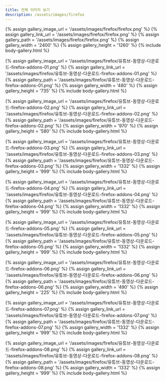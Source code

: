 ```yaml
---
title: 전체 이미지 보기
description: /assets/images/firefox
---
```




{% assign gallery_image_url = '/assets/images/firefox/firefox.png' %}
{% assign gallery_link_url = '/assets/images/firefox/firefox.png' %}
{% assign gallery_path = '/assets/images/firefox/firefox.png' %}
{% assign gallery_width = '2400'  %}
{% assign gallery_height = '1260'  %}
{% include body-gallery.html %}

{% assign gallery_image_url = '/assets/images/firefox/유튜브-동영상-다운로드-firefox-addons-01.png' %}
{% assign gallery_link_url = '/assets/images/firefox/유튜브-동영상-다운로드-firefox-addons-01.png' %}
{% assign gallery_path = '/assets/images/firefox/유튜브-동영상-다운로드-firefox-addons-01.png' %}
{% assign gallery_width = '480'  %}
{% assign gallery_height = '735'  %}
{% include body-gallery.html %}

{% assign gallery_image_url = '/assets/images/firefox/유튜브-동영상-다운로드-firefox-addons-02.png' %}
{% assign gallery_link_url = '/assets/images/firefox/유튜브-동영상-다운로드-firefox-addons-02.png' %}
{% assign gallery_path = '/assets/images/firefox/유튜브-동영상-다운로드-firefox-addons-02.png' %}
{% assign gallery_width = '970'  %}
{% assign gallery_height = '580'  %}
{% include body-gallery.html %}

{% assign gallery_image_url = '/assets/images/firefox/유튜브-동영상-다운로드-firefox-addons-03.png' %}
{% assign gallery_link_url = '/assets/images/firefox/유튜브-동영상-다운로드-firefox-addons-03.png' %}
{% assign gallery_path = '/assets/images/firefox/유튜브-동영상-다운로드-firefox-addons-03.png' %}
{% assign gallery_width = '1332'  %}
{% assign gallery_height = '999'  %}
{% include body-gallery.html %}

{% assign gallery_image_url = '/assets/images/firefox/유튜브-동영상-다운로드-firefox-addons-04.png' %}
{% assign gallery_link_url = '/assets/images/firefox/유튜브-동영상-다운로드-firefox-addons-04.png' %}
{% assign gallery_path = '/assets/images/firefox/유튜브-동영상-다운로드-firefox-addons-04.png' %}
{% assign gallery_width = '1332'  %}
{% assign gallery_height = '999'  %}
{% include body-gallery.html %}

{% assign gallery_image_url = '/assets/images/firefox/유튜브-동영상-다운로드-firefox-addons-05.png' %}
{% assign gallery_link_url = '/assets/images/firefox/유튜브-동영상-다운로드-firefox-addons-05.png' %}
{% assign gallery_path = '/assets/images/firefox/유튜브-동영상-다운로드-firefox-addons-05.png' %}
{% assign gallery_width = '1332'  %}
{% assign gallery_height = '999'  %}
{% include body-gallery.html %}

{% assign gallery_image_url = '/assets/images/firefox/유튜브-동영상-다운로드-firefox-addons-06.png' %}
{% assign gallery_link_url = '/assets/images/firefox/유튜브-동영상-다운로드-firefox-addons-06.png' %}
{% assign gallery_path = '/assets/images/firefox/유튜브-동영상-다운로드-firefox-addons-06.png' %}
{% assign gallery_width = '490'  %}
{% assign gallery_height = '225'  %}
{% include body-gallery.html %}

{% assign gallery_image_url = '/assets/images/firefox/유튜브-동영상-다운로드-firefox-addons-07.png' %}
{% assign gallery_link_url = '/assets/images/firefox/유튜브-동영상-다운로드-firefox-addons-07.png' %}
{% assign gallery_path = '/assets/images/firefox/유튜브-동영상-다운로드-firefox-addons-07.png' %}
{% assign gallery_width = '1332'  %}
{% assign gallery_height = '999'  %}
{% include body-gallery.html %}

{% assign gallery_image_url = '/assets/images/firefox/유튜브-동영상-다운로드-firefox-addons-08.png' %}
{% assign gallery_link_url = '/assets/images/firefox/유튜브-동영상-다운로드-firefox-addons-08.png' %}
{% assign gallery_path = '/assets/images/firefox/유튜브-동영상-다운로드-firefox-addons-08.png' %}
{% assign gallery_width = '1332'  %}
{% assign gallery_height = '999'  %}
{% include body-gallery.html %}
